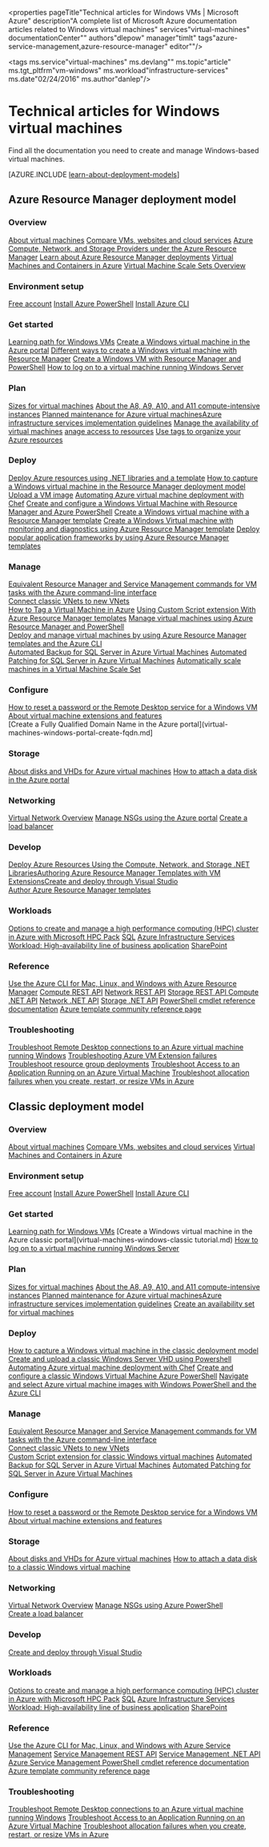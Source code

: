 <properties
   pageTitle"Technical articles for Windows VMs |
    Microsoft Azure"
   description"A complete list of Microsoft Azure documentation articles related to Windows virtual machines"
   services"virtual-machines"
   documentationCenter""
   authors"dlepow"
   manager"timlt"
   tags"azure-service-management,azure-resource-manager"
   editor""/>

<tags
   ms.service"virtual-machines"
   ms.devlang""
   ms.topic"article"
   ms.tgt_pltfrm"vm-windows"
   ms.workload"infrastructure-services"
   ms.date"02/24/2016"
   ms.author"danlep"/>

# Technical articles for Windows virtual machines


Find all the documentation you need to create and manage Windows-based virtual machines.

[AZURE.INCLUDE [learn-about-deployment-models](../../includes/learn-about-deployment-models-both-include.md)]

## Azure Resource Manager deployment model

### Overview

[About virtual machines](virtual-machines-windows-about.md)
[Compare VMs, websites and cloud services](../app-service-web/choose-web-site-cloud-service-vm.md)
[Azure Compute, Network, and Storage Providers under the Azure Resource Manager](virtual-machines-windows-compare-deployment-models.md)
[Learn about Azure Resource Manager deployments](../resource-group-overview.md)
[Virtual Machines and Containers in Azure](virtual-machines-windows-and-containers.md)
[Virtual Machine Scale Sets Overview](virtual-machines-windows-scale-sets-overview.md)


### Environment setup

[Free account](https://azure.microsoft.com/free/) 
[Install Azure PowerShell](../powershell-install-configure.md)
[Install Azure CLI](../xplat-cli-install.md)


### Get started
[Learning path for Windows VMs](https://azure.microsoft.com/en-us/documentation/learning-paths/virtual-machines/)
[Create a Windows virtual machine in the Azure portal](virtual-machines-windows-tutorial.md)
[Different ways to create a Windows virtual machine with Resource Manager](virtual-machines-windows-creation-choices.md)
[Create a Windows VM with Resource Manager and PowerShell](virtual-machines-windows-ps-create.md)
[How to log on to a virtual machine running Windows Server](virtual-machines-windows-connect-logon.md)



### Plan
[Sizes for virtual machines](virtual-machines-windows-sizes.md.md)
[About the A8, A9, A10, and A11 compute-intensive instances](virtual-machines-windows-a8-a9-a10-a11-specs.md)
[Planned maintenance for Azure virtual machines](virtual-machines-windows-planned-maintenance.md)[Azure infrastructure services implementation guidelines](virtual-machines-windows-infrastructure-service-guidelines.md)
[Manage the availability of virtual machines](virtual-machines-windows-manage-availability.md)
[anage access to resources](../active-directory/role-based-access-control-configure.md)
[Use tags to organize your Azure resources](../resource-group-using-tags.md)

### Deploy
[Deploy Azure resources using .NET libraries and a template](virtual-machines-windows-csharp-template.md)
[How to capture a Windows virtual machine in the Resource Manager deployment model](virtual-machines-windows-capture-image.md)
[Upload a VM image](virtual-machines-upload-image-windows-resource-manager.md)
[Automating Azure virtual machine deployment with Chef](virtual-machines-windows-chef-automation.md)
[Create and configure a Windows Virtual Machine with Resource Manager and Azure PowerShell](virtual-machines-windows-create-powershell.md)
[Create a Windows virtual machine with a Resource Manager template](virtual-machines-windows-ps-template.md)
[Create a Windows Virtual machine with monitoring and diagnostics using Azure Resource Manager template](virtual-machines-windows-extensions-diagnostics-template.md)
[Deploy popular application frameworks by using Azure Resource Manager templates](virtual-machines-windows-app-frameworks.md)


### Manage
[Equivalent Resource Manager and Service Management commands for VM tasks with the Azure command-line interface](virtual-machines-windows-cli-manage.md)	
[Connect classic VNets to new VNets](../virtual-network/virtual-networks-arm-asm-s2s-howto.md)	
[How to Tag a Virtual Machine in Azure](virtual-machines-windows-tag.md)
[Using Custom Script extension With Azure Resource Manager templates](virtual-machines-windows-extensions-customscript.md)
[Manage virtual machines using Azure Resource Manager and PowerShell](virtual-machines-windows-ps-manage.md)	
[Deploy and manage virtual machines by using Azure Resource Manager templates and the Azure CLI](virtual-machines-windows-cli-deploy-templates.md)		
[Automated Backup for SQL Server in Azure Virtual Machines](virtual-machines-windows-classic-ps-sql-backup.md)
[Automated Patching for SQL Server in Azure Virtual Machines](virtual-machines-windows-classic-ps-sql-patch.md)
[Automatically scale machines in a Virtual Machine Scale Set](virtual-machines-windows-ps-vmss-create.md)


### Configure

[How to reset a password or the Remote Desktop service for a Windows VM](virtual-machines-windows-reset-rdp.md)
[About virtual machine extensions and features](virtual-machines-windows-extensions-features.md)	
[Create a Fully Qualified Domain Name in the Azure portal](virtual-machines-windows-portal-create-fqdn.md]

### Storage

[About disks and VHDs for Azure virtual machines](virtual-machines-windows-about-disks-vhds.md)	
[How to attach a data disk in the Azure portal](virtual-machines-windows-attach-disk-portal.md)

### Networking

[Virtual Network Overview](../virtual-network/virtual-networks-overview.md)	
[Manage NSGs using the Azure portal](../virtual-network/virtual-networks-create-nsg-arm-pportal.md)	
[Create a load balancer](../load-balancer/load-balancer-get-started-internet-arm-ps.md)
	

### Develop

[Deploy Azure Resources Using the Compute, Network, and Storage .NET Libraries](virtual-machines-windows-csharp.md.md)[Authoring Azure Resource Manager Templates with VM Extensions](virtual-machines-windows-extensions-authoring-templates.md)[Create and deploy through Visual Studio](vs-azure-tools-resource-groups-deployment-projects-create-deploy.md)		
[Author Azure Resource Manager templates](resource-group-authoring-templates.md)

### Workloads

[Options to create and manage a high performance computing (HPC) cluster in Azure with Microsoft HPC Pack](virtual-machines-windows-hpcpack-cluster-options.md)
[SQL](virtual-machines-windows-classic-sql-overview.md)
[Azure Infrastructure Services Workload: High-availability line of business application](virtual-machines-windows-lob.md)
[SharePoint](virtual-machines-windows-sharepoint-farm.md)

### Reference
[Use the Azure CLI for Mac, Linux, and Windows with Azure Resource Manager](../azure-cli-arm-commands.md)
[Compute REST API](https://msdn.microsoft.com/library/azure/mt163647.aspx)
[Network REST API](https://msdn.microsoft.com/library/azure/mt163658.aspx)
[Storage REST API ](https://msdn.microsoft.com/library/azure/dd179355.aspx)
[Compute .NET API](https://msdn.microsoft.com/library/azure/mt131911.aspx)
[Network .NET API](https://msdn.microsoft.com/library/azure/dn973320.aspx)
[Storage .NET API](https://msdn.microsoft.com/library/azure/mt131037.aspx)
[PowerShell cmdlet reference documentation](https://msdn.microsoft.com/library/azure/dn708514.aspx)
[Azure template community reference page](https://azure.microsoft.com/documentation/templates/)


### Troubleshooting

[Troubleshoot Remote Desktop connections to an Azure virtual machine running Windows](virtual-machines-windows-troubleshoot-rdp-connection.md)
[Troubleshooting Azure VM Extension failures](virtual-machines-windows-extensions-troubleshoot.md)
[Troubleshoot resource group deployments](resource-group-deploy-debug.md)
[Troubleshoot Access to an Application Running on an Azure Virtual Machine](virtual-machines-windows-troubleshoot-app-connection.md)
[Troubleshoot allocation failures when you create, restart, or resize VMs in Azure](virtual-machines-windows-allocation-failure.md)



## Classic deployment model

### Overview

[About virtual machines](virtual-machines-windows-about.md)
[Compare VMs, websites and cloud services](../app-service-web/choose-web-site-cloud-service-vm.md)
[Virtual Machines and Containers in Azure](virtual-machines-windows-and-containers.md)


### Environment setup

[Free account](https://azure.microsoft.com/free/) 
[Install Azure PowerShell](../powershell-install-configure.md)
[Install Azure CLI](../xplat-cli-install.md)


### Get started
[Learning path for Windows VMs](https://azure.microsoft.com/en-us/documentation/learning-paths/virtual-machines/)
[Create a Windows virtual machine in the Azure classic portal](virtual-machines-windows-classic tutorial.md)
[How to log on to a virtual machine running Windows Server](virtual-machines-windows-classic-connect-logon.md)



### Plan
[Sizes for virtual machines](virtual-machines-windows-sizes.md.md)
[About the A8, A9, A10, and A11 compute-intensive instances](virtual-machines-windows-a8-a9-a10-a11-specs.md)
[Planned maintenance for Azure virtual machines](virtual-machines-windows-planned-maintenance.md)[Azure infrastructure services implementation guidelines](virtual-machines-windows-infrastructure-service-guidelines.md)
[Create an availability set for virtual machines](virtual-machines-windows-classic-configure-availability.md)

### Deploy
[How to capture a Windows virtual machine in the classic deployment model](virtual-machines-windows-classic-capture-image.md)
[Create and upload a classic Windows Server VHD using Powershell](virtual-machines-windows-classic-createupload-vhd.md)
[Automating Azure virtual machine deployment with Chef](virtual-machines-windows-chef-automation.md)
[Create and configure a classic Windows Virtual Machine Azure PowerShell](virtual-machines-windows-classic-create-powershell.md)
[Navigate and select Azure virtual machine images with Windows PowerShell and the Azure CLI](virtual-machines-windows-cli-ps-findimage.md)


### Manage
[Equivalent Resource Manager and Service Management commands for VM tasks with the Azure command-line interface](virtual-machines-windows-cli-manage.md)	
[Connect classic VNets to new VNets](../virtual-network/virtual-networks-arm-asm-s2s-howto.md)	
[Custom Script extension for classic Windows virtual machines](virtual-machines-windows-classic-extensions-customscript.md)
[Automated Backup for SQL Server in Azure Virtual Machines](virtual-machines-windows-classic-ps-sql-backup.md)
[Automated Patching for SQL Server in Azure Virtual Machines](virtual-machines-windows-classic-ps-sql-patch.md)


### Configure

[How to reset a password or the Remote Desktop service for a Windows VM](virtual-machines-windows-reset-rdp.md)
[About virtual machine extensions and features](virtual-machines-windows-extensions-features.md)	


### Storage

[About disks and VHDs for Azure virtual machines](virtual-machines-windows-about-disks-vhds.md)	
[How to attach a data disk to a classic Windows virtual machine](virtual-machines-windows-classic-attach-disk.md)

### Networking

[Virtual Network Overview](../virtual-network/virtual-networks-overview.md)	
[Manage NSGs using Azure PowerShell](../virtual-network/virtual-networks-create-nsg-classic-ps.md)	
[Create a load balancer](../load-balancer/load-balancer-get-started-internet-classic-portal.md)
	

### Develop

[Create and deploy through Visual Studio](vs-azure-tools-resource-groups-deployment-projects-create-deploy.md)		


### Workloads

[Options to create and manage a high performance computing (HPC) cluster in Azure with Microsoft HPC Pack](virtual-machines-windows-classic-hpcpack-cluster-options.md)
[SQL](virtual-machines-windows-classic-sql-overview.md)
[Azure Infrastructure Services Workload: High-availability line of business application](virtual-machines-windows-lob.md)
[SharePoint](virtual-machines-windows-sharepoint-farm.md)

### Reference
[Use the Azure CLI for Mac, Linux, and Windows with Azure Service Management](../virtual-machines-command-line-tools.md)
[Service Management REST API](https://msdn.microsoft.com/library/azure/ee460799.aspx)
[Service Management .NET API](https://msdn.microsoft.com/library/azure/mt420161.aspx)
[Azure Service Management PowerShell cmdlet reference documentation](https://msdn.microsoft.com/library/azure/dn708504.aspx)
[Azure template community reference page](https://azure.microsoft.com/documentation/templates/)


### Troubleshooting

[Troubleshoot Remote Desktop connections to an Azure virtual machine running Windows](virtual-machines-windows-troubleshoot-rdp-connection.md)
[Troubleshoot Access to an Application Running on an Azure Virtual Machine](virtual-machines-windows-troubleshoot-app-connection.md)
[Troubleshoot allocation failures when you create, restart, or resize VMs in Azure](virtual-machines-windows-allocation-failure.md)





